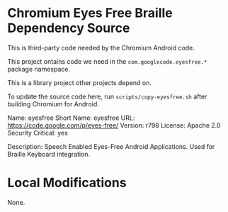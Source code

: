 # Chromium Eyes Free Braille Dependency Source

This is third-party code needed by the Chromium Android code.

This project ontains code we need in the `com.googlecode.eyesfree.*` package namespace.

This is a library project other projects depend on.

To update the source code here, run `scripts/copy-eyesfree.sh` after building Chromium for Android.

Name: eyesfree
Short Name: eyesfree
URL: https://code.google.com/p/eyes-free/
Version: r798
License: Apache 2.0
Security Critical: yes

Description:
Speech Enabled Eyes-Free Android Applications.  Used for Braille Keyboard
integration.

# Local Modifications

None.